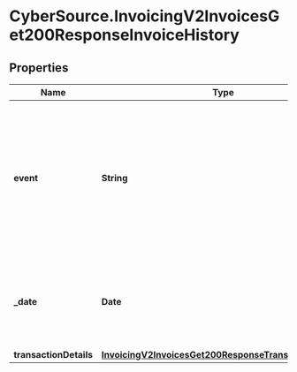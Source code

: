 # CyberSource.InvoicingV2InvoicesGet200ResponseInvoiceHistory

## Properties
Name | Type | Description | Notes
------------ | ------------- | ------------- | -------------
**event** | **String** | The event triggered for the invoice.  Possible values:  - `UNKNOWN`  - `DRAFT`  - `CREATE`  - `UPDATE`  - `SEND`  - `RESEND`  - `REMINDER`  - `PAYMENT`  - `CANCEL`  - `PENDING`  - `REJECTED`  | [optional] 
**_date** | **Date** | The date and time when the invoice event was triggered in ISO 8601 format. Format: YYYY-MM-DDThh:mm:ssZ  | [optional] 
**transactionDetails** | [**InvoicingV2InvoicesGet200ResponseTransactionDetails**](InvoicingV2InvoicesGet200ResponseTransactionDetails.md) |  | [optional] 


